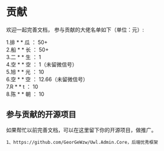 # 贡献


欢迎一起完善文档，
参与贡献的大佬名单如下（单位：元）:


1.排 * * 瓜    ：  50+  
2.船 * * 长    ：  50+  
3.二 * * 生    ：  1  
4.空 * * 空    ：  1（未留微信号）  
5.旭 * * 光    ：  10  
6.空 * * 空    ：  12.66（未留微信号）  
7.R  * *  t    ：  10  
8.陈 * * 朝    ：  10  

  
    


## 参与贡献的开源项目

如果帮忙以前完善文档，可以在这里留下你的开源项目，做推广。

```
1、https://github.com/GeorGeWzw/Uwl.Admin.Core，后端优秀框架  


```